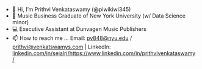 * 👋 Hi, I’m Prithvi Venkataswamy (@piwikiwi345)
* 🌱 Music Business Graduate of New York University (w/ Data Science minor)
* 💻 Executive Assistant at Dunvagen Music Publishers
* 📫 How to reach me ... Email: pv848@nyu.edu / prithvi@venkatswamys.com | LinkedIn: [linkedin.com/in/sejalrj/](https://www.linkedin.com/in/prithvivenkataswamy/)https://www.linkedin.com/in/prithvivenkataswamy/

